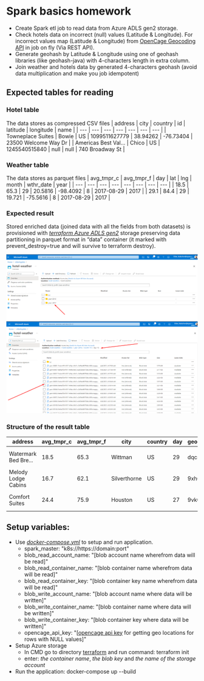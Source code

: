 # Spark basics homework
- Create Spark etl job to read data from Azure ADLS gen2 storage.
- Check hotels data on incorrect (null) values (Latitude & Longitude). For incorrect values map (Latitude & Longitude) from [OpenCage Geocoding API](https://opencagedata.com/api) in job on fly (Via REST API).
- Generate geohash by Latitude & Longitude using one of geohash libraries (like geohash-java) with 4-characters length in extra column.
- Join weather and hotels data by generated 4-characters geohash (avoid data multiplication and make you job idempotent)

## Expected tables for reading

### Hotel table
The data stores as compressed CSV files
| address | city | country | id | latitude | longitude | name |
| --- | --- | --- | --- | --- | --- | --- |
| Towneplace Suites | Bowie | US | 1099511627779 | 38.94262 | -76.73404 | 23500 Welcome Way Dr |
| Americas Best Val... | Chico | US | 1245540515840 | null | null | 740 Broadway St |

### Weather table
The data stores as parquet files
| avg_tmpr_c | avg_tmpr_f | day | lat | lng | month | wthr_date | year |
| --- | --- | --- | --- | --- | --- | --- | --- |
| 18.5 | 65.3 | 29 | 20.5816 | -98.4092 | 8 | 2017-08-29 | 2017 |
| 29.1 | 84.4 | 29 | 19.721 | -75.5616 | 8 | 2017-08-29 | 2017 |

### Expected result
Stored enriched data (joined data with all the fields from both datasets) is provisioned with *[terraform Azure ADLS gen2](./terraform)* storage preserving data partitioning in parquet format in “data” container (it marked with prevent_destroy=true and will survive to terraform destroy).

![result1](./img/result1.png)
![result1](./img/result2.png)

### Structure of the result table
| address | avg_tmpr_c | avg_tmpr_f | city | country | day | geoHash | id | latitude | longitude | month | name | wthr_date | year |
| --- | --- | --- | --- | --- | --- | --- | --- | --- | --- | --- | --- | --- | --- |
| Watermark Bed Bre... | 18.5 | 65.3 | Wittman | US| 29 | dqcs | 867583393793 | 38.796997 |  -76.30522 | 8 | 8956 Tilghman Isl... | 2017-08-29 | 2017 |
| Melody Lodge Cabins | 16.7 | 62.1 | Silverthorne | US | 29 | 9xh6 | 1443109011461 | 39.840855 | -106.23464 | 8| 1534 County Road 30 | 2017-08-29 | 2017 |
| Comfort Suites | 24.4 | 75.9 | Houston | US | 27 | 9vk0 | 111669149696 | 29.681085 | -95.402996 | 8 | 1055 E Mcnee Road... | 2017-08-27 | 2017 |

## Setup variables:
- Use *[docker-compose.yml](./hotel-weather-job/docker-compose.yml)* to setup and run application.
  - spark_master: "k8s://https://domain:port"
  - blob_read_account_name: "[blob account name wherefrom data will be read]"
  - blob_read_container_name: "[blob container name wherefrom data will be read]"
  - blob_read_container_key: "[blob container key name wherefrom data will be read]"
  - blob_write_account_name: "[blob account name where data will be written]"
  - blob_write_container_name: "[blob container name where data will be written]"
  - blob_write_container_key: "[blob container key where data will be written]"
  - opencage_api_key: "[[opencage api key](https://opencagedata.com/api) for getting geo locations for rows with NULL values]"
- Setup Azure storage
  - In CMD go to directory [terraform](./teraform) and run command: terraform init
  - enter: *the container name*, *the blob key* and *the name of the storage account*
- Run the application: docker-compose up --build

